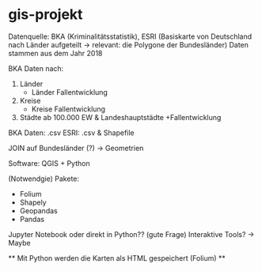 # gis-projekt

Datenquelle: BKA (Kriminalitätsstatistik), ESRI (Basiskarte von Deutschland nach Länder aufgeteilt -> relevant: die Polygone der Bundesländer)
Daten stammen aus dem Jahr 2018 

BKA Daten nach:
1. Länder
    + Länder Fallentwicklung
2. Kreise
    + Kreise Fallentwicklung
3. Städte ab 100.000 EW  & Landeshauptstädte 
    +Fallentwicklung 

BKA Daten: .csv 
ESRI: .csv & Shapefile 

JOIN auf Bundesländer (?) -> Geometrien 

Software: QGIS + Python 

(Notwendgie) Pakete: 
- Folium
- Shapely 
- Geopandas
- Pandas 

Jupyter Notebook oder direkt in Python?? (gute Frage)
Interaktive Tools? 
-> Maybe 

** Mit Python werden die Karten als HTML gespeichert (Folium) ** 
